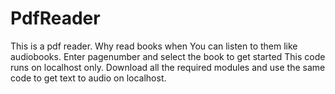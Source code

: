 # PdfReader

This is a pdf reader. Why read books when You can listen to them like audiobooks. Enter pagenumber and select the book to get started
This code runs on localhost only. Download all the required modules and use the same code to get text to audio on localhost.

